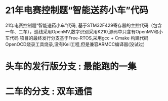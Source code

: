 # 21年电赛控制题“智能送药小车”代码
21年电赛控制题“智能送药小车”代码, 基于STM32F429寄存器的主控代码（包含一车、二车），巡线采用OpenMV,数字识别采用K210,源码中只含有OpenMV和小车代码
项目的最终发行分支基于Free-RTOS,采用gcc + Cmake 构建代码OpenOCD烧录工具烧录,没有Keil工程,但是兼容ARMCC编译器(没试过)
# 头车的发行版分支 : 最能跑的一集
# 二车的分支 : 双车通信
